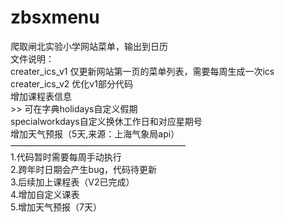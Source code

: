 # zbsxmenu
爬取闸北实验小学网站菜单，输出到日历  
 文件说明：      
 creater_ics_v1 仅更新网站第一页的菜单列表，需要每周生成一次ics    
 creater_ics_v2 
  优化v1部分代码  
   增加课程表信息  
	>> 可在字典holidays自定义假期  
	 specialworkdays自定义换休工作日和对应星期号  
    增加天气预报（5天,来源：上海气象局api）  
    ————————————————————      
 1.代码暂时需要每周手动执行  
 2.跨年时日期会产生bug，代码待更新  
 3.后续加上课程表（V2已完成）  
 4.增加自定义课表  
 5.增加天气预报（7天）  
